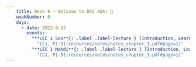 ```yaml
---
    title: Week 0 – Welcome to DSC 40A! 👋
    weekNumber: 0
    days:
      - date: 2022-9-23
        events:
          "**LEC 1 Son**{: .label .label-lecture } [Introduction, Learning From Data](resources/lecture/lec01_son.pdf), [Annotated](resources/lecture/lec01_son_annotated.pdf)":
            "[C1, P1-5](resources/notes/notes_chapter_1.pdf#page=1)"
          "**LEC 1 Mahdi**{: .label .label-lecture } [Introduction, Learning From Data](resources/lecture/lec01_mahdi.pdf), [Annotated](resources/lecture/lec01_mahdi_annotated.pdf)":
            "[C1, P1-5](resources/notes/notes_chapter_1.pdf#page=1)"
---
```


